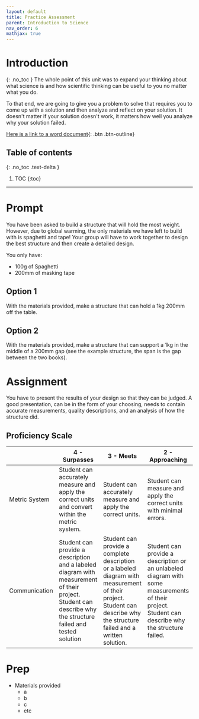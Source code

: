 ```yaml
---
layout: default
title: Practice Assessment
parent: Introduction to Science
nav_order: 6
mathjax: true
---
```


# Introduction
{: .no_toc }
The whole point of this unit was to expand your thinking about what science is and how scientific thinking can be useful to you no matter what you do.

To that end, we are going to give you a problem to solve that requires you to come up with a solution and then analyze and reflect on your solution.
It doesn't matter if your solution doesn't work, it matters how well you analyze why your solution failed.

[Here is a link to a word document](./Images/Intro_assessment.docx){: .btn .btn-outline}


<!-- table of contents for the page -->
## Table of contents
{: .no_toc .text-delta }

1. TOC
{:toc}

---
# Prompt
You have been asked to build a structure that will hold the most weight.  However, due to global warming, the only materials we have left to build with is spaghetti and tape!  Your group will have to work together to design the best structure and then create a detailed design. 

You only have:
  * 100g of Spaghetti
  * 200mm of masking tape

## Option 1
With the materials provided, make a structure that can hold a 1kg 200mm off the table.

## Option 2
With the materials provided, make a structure that can support a 1kg in the middle of a 200mm gap (see the example structure, the span is the gap between the two books).

# Assignment
You have to present the results of your design so that they can be judged.
A good presentation, can be in the form of your choosing, needs to contain accurate measurements, quality descriptions, and an analysis of how the structure did.

## Proficiency Scale

|  | 4 - Surpasses | 3 - Meets | 2 - Approaching | 1 - Below |
|---------------|---------------------------------------------------------------------------------------------------------------------------------------------------------------|---------------------------------------------------------------------------------------------------------------------------------------------------------------------------|----------------------------------------------------------------------------------------------------------------------------------------------------|----------------------------------------------------------------------------------------------------------------------------------|
| Metric System | Student can accurately measure and apply the correct units and convert within the metric system. | Student can accurately measure and apply the correct units. | Student can measure and apply the correct units with minimal errors. | Student cannot measure or apply the correct units. |
| Communication | Student can provide a description and a labeled diagram with measurement of their project.  Student can describe why the structure failed and tested solution | Student can provide a complete description or a labeled diagram with measurement of their project.  Student can describe why the structure failed and a written solution. | Student can provide a description or an unlabeled diagram with some measurements of their project.  Student can describe why the structure failed. | Student can provide a generic description with no diagram.  Student can only identify if the structure was a success or failure. |


# Prep
  * Materials provided
      - a
      - b
      - c
      - etc
